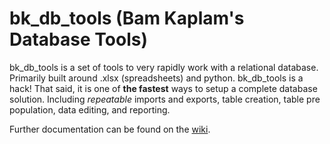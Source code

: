 # bk_db_tools (Bam Kaplam's Database Tools)
bk_db_tools is a set of tools to very rapidly work with a relational database. Primarily built around .xlsx (spreadsheets) and python. bk_db_tools is a hack! That said, it is one of **the fastest** ways to setup a complete database solution. Including _repeatable_ imports and exports, table creation, table pre population, data editing, and reporting.

Further documentation can be found on the [wiki](https://github.com/SunnysideAaron/bk_db_tools/wiki).

